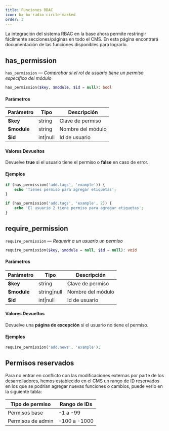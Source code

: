 ```yaml
---
title: Funciones RBAC
icon: bx bx-radio-circle-marked
order: 3
---
```


La integración del sistema RBAC en la base ahora permite restringir fácilmente secciones/páginas en todo el CMS. En esta página encontrará documentación de las funciones disponibles para lograrlo.

## has_permission

`has_permission` — _Comprobar si el rol de usuario tiene un permiso específico del módulo_

```php
has_permission($key, $module, $id = null): bool
```

#### Parámetros

| Parámetro | Tipo | Descripción |
| ------- | ------- | ------- |
| **$key** | string | Clave de permiso |
| **$module** | string | Nombre del módulo |
| **$id** | int\|null | Id de usuario |

#### Valores Devueltos

Devuelve **true** si el usuario tiene el permiso o **false** en caso de error.

#### Ejemplos

```php
if (has_permission('add.tags', 'example')) {
    echo 'Tienes permiso para agregar etiquetas';
}

if (has_permission('add.tags', 'example', 2)) {
    echo 'El usuario 2 tiene permiso para agregar etiquetas';
}
```

## require_permission

`require_permission` — _Requerir a un usuario un permiso_

```php
require_permission($key, $module = null, $id = null): void
```

#### Parámetros

| Parámetro | Tipo | Descripción |
| ------- | ------- | ------- |
| **$key** | string | Clave de permiso |
| **$module** | string\|null | Nombre del módulo |
| **$id** | int\|null | Id de usuario |

#### Valores Devueltos

Devuelve una **página de excepción** si el usuario no tiene el permiso.

#### Ejemplos

```php
require_permission('add.news', 'example');
```

## Permisos reservados

Para no entrar en conflicto con las modificaciones externas por parte de los desarrolladores, hemos establecido en el CMS un rango de ID reservados en los que se podrían agregar nuevas funciones o cambios, puede verlo en la siguiente tabla:

| Tipo de permiso | Rango de IDs |
| ----------- | ---------- |
| Permisos base | -1 a -99 |
| Permisos de admin | -100 a -1000 |
